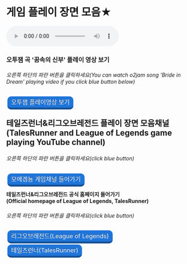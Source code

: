 # 게임 플레이 장면 모음★
<html>

<head>
<style>
.btn{text-decoration: none; font-size:1rem; color:white; padding:5px 10px 5px 10px;
margin:3px; border-radius: 10px; transition:all 0.1s; text-shadow: 0px -1px rgba(0,0,0,0.44);}
.btn:active{transform:translateY(10px);}
.btn.blue{background-color:#1f75d9; border-bottom:5px solid #165195;}
.btn.blue:active{border-bottom:2px solid #165195;}
</style>
</head>
<body>
<body background="배경수정.png">                     

<audio src="게임채널 배경음악.mp3" controls autoplay></audio>
<h3>오투잼 곡 '꿈속의 신부' 플레이 영상 보기
<h6>오른쪽 하단의 파란 버튼을 클릭하세요(You can watch o2jam song 'Bride in Dream' playing video if you click blue button below)
</h6></h3>
<a class="btn blue" href="https://www.youtube.com/watch?v=fsxaGLUBmek&t=5s" target="_blank">오투잼 플레이영상 보기</a>

<h2>테일즈런너&리그오브레전드 플레이 장면 모음채널<br>
(TalesRunner and League of Legends game playing YouTube channel)
<h6>오른쪽 하단의 파란 버튼을 클릭하세요(click blue button)
</h6></h2>
<a class="btn blue" href="https://www.youtube.com/user/dmsdud95" target="_blank">모에겜뇽 게임채널 들어가기</a>
<h4>테일즈런너&리그오브레전드 공식 홈페이지 들어가기<br>
(Official homepage of League of Legends, TalesRunner)
<h6>오른쪽 하단의 파란 버튼을 클릭하세요(click blue button)
</h6></h4>
<a class="btn blue" href="https://leagueoflegends.co.kr/" target="_blank">리그오브레전드(League of Legends)</a>

<a class="btn blue" href="http://tr.game.onstove.com/index.asp" target="_blank">테일즈런너(TalesRunner)</a>

</html>
